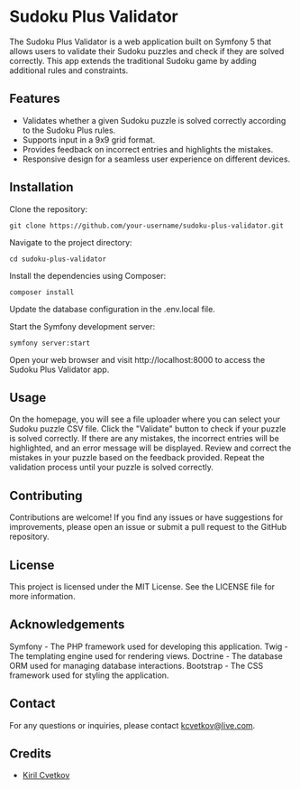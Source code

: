 # Sudoku Plus Validator

The Sudoku Plus Validator is a web application built on Symfony 5 that allows users to validate their Sudoku puzzles and check if they are solved correctly.
This app extends the traditional Sudoku game by adding additional rules and constraints.

## Features

* Validates whether a given Sudoku puzzle is solved correctly according to the Sudoku Plus rules.
* Supports input in a 9x9 grid format.
* Provides feedback on incorrect entries and highlights the mistakes.
* Responsive design for a seamless user experience on different devices.

## Installation

Clone the repository:
```shell
git clone https://github.com/your-username/sudoku-plus-validator.git
```
Navigate to the project directory:
```shell
cd sudoku-plus-validator
```

Install the dependencies using Composer:
```shell
composer install
```

Update the database configuration in the .env.local file.

Start the Symfony development server:
```shell
symfony server:start
```

Open your web browser and visit http://localhost:8000 to access the Sudoku Plus Validator app.

## Usage

On the homepage, you will see a file uploader where you can select your Sudoku puzzle CSV file.
Click the "Validate" button to check if your puzzle is solved correctly.
If there are any mistakes, the incorrect entries will be highlighted, and an error message will be displayed.
Review and correct the mistakes in your puzzle based on the feedback provided.
Repeat the validation process until your puzzle is solved correctly.

## Contributing

Contributions are welcome! If you find any issues or have suggestions for improvements, please open an issue or submit a pull request to the GitHub repository.

## License

This project is licensed under the MIT License. See the LICENSE file for more information.

## Acknowledgements

Symfony - The PHP framework used for developing this application.
Twig - The templating engine used for rendering views.
Doctrine - The database ORM used for managing database interactions.
Bootstrap - The CSS framework used for styling the application.

## Contact

For any questions or inquiries, please contact kcvetkov@live.com.

## Credits

-  [Kiril Cvetkov](https://github.com/kirilcvetkov)
